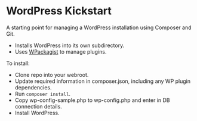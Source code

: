 # WordPress Kickstart

A starting point for managing a WordPress installation using Composer and Git.

* Installs WordPress into its own subdirectory.
* Uses [WPackagist](http://wpackagist.org/) to manage plugins.

To install:

* Clone repo into your webroot.
* Update required information in composer.json, including any WP plugin dependencies.
* Run `composer install`.
* Copy wp-config-sample.php to wp-config.php and enter in DB connection details.
* Install WordPress.
